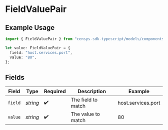 # FieldValuePair

## Example Usage

```typescript
import { FieldValuePair } from "censys-sdk-typescript/models/components";

let value: FieldValuePair = {
  field: "host.services.port",
  value: "80",
};
```

## Fields

| Field              | Type               | Required           | Description        | Example            |
| ------------------ | ------------------ | ------------------ | ------------------ | ------------------ |
| `field`            | *string*           | :heavy_check_mark: | The field to match | host.services.port |
| `value`            | *string*           | :heavy_check_mark: | The value to match | 80                 |